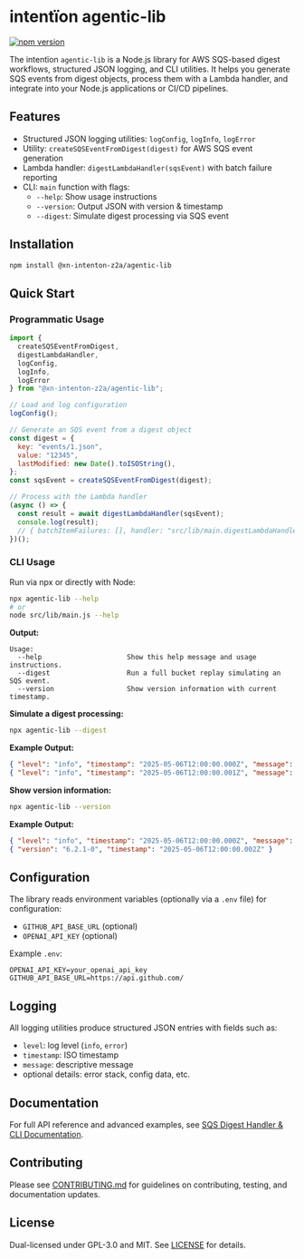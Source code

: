 # intentïon agentic-lib

[![npm version](https://img.shields.io/npm/v/@xn-intenton-z2a/agentic-lib.svg)](https://www.npmjs.com/package/@xn-intenton-z2a/agentic-lib)

The intentïon `agentic-lib` is a Node.js library for AWS SQS-based digest workflows, structured JSON logging, and CLI utilities. It helps you generate SQS events from digest objects, process them with a Lambda handler, and integrate into your Node.js applications or CI/CD pipelines.

## Features

- Structured JSON logging utilities: `logConfig`, `logInfo`, `logError`
- Utility: `createSQSEventFromDigest(digest)` for AWS SQS event generation
- Lambda handler: `digestLambdaHandler(sqsEvent)` with batch failure reporting
- CLI: `main` function with flags:
  - `--help`: Show usage instructions
  - `--version`: Output JSON with version & timestamp
  - `--digest`: Simulate digest processing via SQS event

## Installation

```bash
npm install @xn-intenton-z2a/agentic-lib
```

## Quick Start

### Programmatic Usage

```js
import {
  createSQSEventFromDigest,
  digestLambdaHandler,
  logConfig,
  logInfo,
  logError
} from "@xn-intenton-z2a/agentic-lib";

// Load and log configuration
logConfig();

// Generate an SQS event from a digest object
const digest = {
  key: "events/1.json",
  value: "12345",
  lastModified: new Date().toISOString(),
};
const sqsEvent = createSQSEventFromDigest(digest);

// Process with the Lambda handler
(async () => {
  const result = await digestLambdaHandler(sqsEvent);
  console.log(result);
  // { batchItemFailures: [], handler: "src/lib/main.digestLambdaHandler" }
})();
```

### CLI Usage

Run via npx or directly with Node:

```bash
npx agentic-lib --help
# or
node src/lib/main.js --help
```

**Output:**
```
Usage:
  --help                     Show this help message and usage instructions.
  --digest                   Run a full bucket replay simulating an SQS event.
  --version                  Show version information with current timestamp.
```

**Simulate a digest processing:**
```bash
npx agentic-lib --digest
```
**Example Output:**
```json
{ "level": "info", "timestamp": "2025-05-06T12:00:00.000Z", "message": "Configuration loaded", "config": {} }
{ "level": "info", "timestamp": "2025-05-06T12:00:00.001Z", "message": "Digest Lambda received event: { ... }" }
```

**Show version information:**
```bash
npx agentic-lib --version
```
**Example Output:**
```json
{ "level": "info", "timestamp": "2025-05-06T12:00:00.000Z", "message": "Configuration loaded", "config": {} }
{ "version": "6.2.1-0", "timestamp": "2025-05-06T12:00:00.002Z" }
```

## Configuration

The library reads environment variables (optionally via a `.env` file) for configuration:

- `GITHUB_API_BASE_URL` (optional)
- `OPENAI_API_KEY` (optional)

Example `.env`:
```env
OPENAI_API_KEY=your_openai_api_key
GITHUB_API_BASE_URL=https://api.github.com/
```

## Logging

All logging utilities produce structured JSON entries with fields such as:

- `level`: log level (`info`, `error`)
- `timestamp`: ISO timestamp
- `message`: descriptive message
- optional details: error stack, config data, etc.

## Documentation

For full API reference and advanced examples, see [SQS Digest Handler & CLI Documentation](docs/agenticHandler.md).

## Contributing

Please see [CONTRIBUTING.md](../CONTRIBUTING.md) for guidelines on contributing, testing, and documentation updates.

## License

Dual-licensed under GPL-3.0 and MIT. See [LICENSE](../LICENSE) for details.